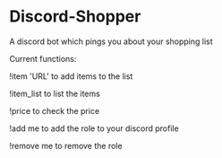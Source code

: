 # Discord-Shopper
A discord bot which pings you about your shopping list

Current functions:

!item 'URL' to add items to the list

!item_list to list the items 

!price to check the price

!add me to add the role to your discord profile

!remove me to remove the role

